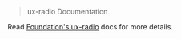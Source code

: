 > ux-radio Documentation

Read [Foundation's ux-radio](http://foundation.zurb.com/docs/components/ux-radio.html) docs for more details.

